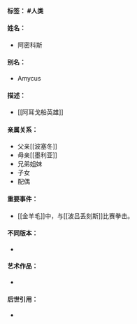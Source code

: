 #### 标签： #人类
#### 姓名：
- 阿密科斯
#### 别名：
- Amycus
#### 描述：
- [[阿耳戈船英雄]]
#### 亲属关系：
- 父亲[[波塞冬]]
- 母亲[[墨利亚]]
- 兄弟姐妹
- 子女
- 配偶
#### 重要事件：
- [[金羊毛]]中，与[[波吕丢刻斯]]比赛拳击。
#### 不同版本：
- 
#### 艺术作品：
- 
#### 后世引用：
- 